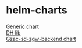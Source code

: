 # helm-charts
[Generic chart](charts/generic/)\
[DH lib](charts/dh-lib/)\
[Gzac-sd-zgw-backend chart](charts/gzac-sd-zgw-backend/)